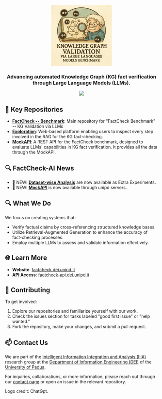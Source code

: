 <div align="center">

  <a href="https://factcheck.dei.unipd.it"><picture>
    <img src="https://raw.githubusercontent.com/FactCheck-AI/.github/main/profile/FactCheck-Logo.png" width="200" alt="FactCheck-AI Logo" />
  </picture></a>

### Advancing automated Knowledge Graph (KG) fact verification through Large Language Models (LLMs).

![](https://i.ibb.co/sJ7RhGG/image-41.png)

</div>


## 📂 Key Repositories

- **[FactCheck -- Benchmark](https://github.com/FactCheck-AI/FactCheck)**: Main repository for "FactCheck Benchmark" -- KG Validation via LLMs
- **[Exploration](https://github.com/FactCheck-AI/FactCheck-Exploration)**: Web-based platform enabling users to inspect every step involved in the RAG for the KG fact-checking.
- **[MockAPI](https://github.com/FactCheck-AI/FactCheck-MockAPI)**: A REST API for the FactCheck benchmark, designed to evaluate LLMs' capabilities in KG fact verification. It provides all the data through the MockAPI.

## 🔍 FactCheck-AI News
- 📣 NEW! **[Dataset-wise Analysis](https://github.com/FactCheck-AI/FactCheck/blob/main/extra-experiments/dataset-wise/README.md)** are now available as Extra Experiments.
- 📣 NEW! **[MockAPI](https://factcheck-api.dei.unipd.it/)** is now available through unipd servers.

## 🔍 What We Do

We focus on creating systems that:

- Verify factual claims by cross-referencing structured knowledge bases.
- Utilize Retrieval-Augmented Generation to enhance the accuracy of fact-checking processes.
- Employ multiple LLMs to assess and validate information effectively.


## 🌐 Learn More

- **Website**: [factcheck.dei.unipd.it](https://factcheck.dei.unipd.it/)
- **API Access**: [factcheck-api.dei.unipd.it](https://factcheck-api.dei.unipd.it/)

## 🤝 Contributing

To get involved:

1. Explore our repositories and familiarize yourself with our work.
2. Check the issues section for tasks labeled "good first issue" or "help wanted."
3. Fork the repository, make your changes, and submit a pull request.

## 📫 Contact Us
We are part of the [Intelligent Information Integration and Analysis (IIIA)](https://iiia.dei.unipd.it/) research group at the [Department of Information Engineering (DEI)](https://www.dei.unipd.it/) of the [University of Padua](https://www.unipd.it/).

For inquiries, collaborations, or more information, please reach out through our [contact page](https://factcheck.dei.unipd.it/credits) or open an issue in the relevant repository.

Logo credit: ChatGpt.
